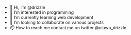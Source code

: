 - 👋 Hi, I’m @drizzle
- 👀 I’m interested in programming
- 🌱 I’m currently learning web development
- 💞️ I’m looking to collaborate on various projects
- 📫 How to reach me contact me on twitter @oluwa_drizzle

<!---
drizzle/drizzle is a ✨ special ✨ repository because its `README.md` (this file) appears on your GitHub profile.
You can click the Preview link to take a look at your changes.
--->
